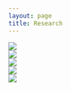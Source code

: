```yaml
---
layout: page
title: Research
---
```


<div class="image-responsive">
    <img src="{{ site.baseurl }}public/img/7.jpg" />
</div>
<div class="image-responsive">
    <img src="{{ site.baseurl }}public/img/8.jpg" />
</div>
<div class="image-responsive">
    <img src="{{ site.baseurl }}public/img/9.jpg" />
</div>
<div class="image-responsive">
    <img src="{{ site.baseurl }}public/img/10.jpg" />
</div>
<div class="image-responsive">
    <img src="{{ site.baseurl }}public/img/11.jpg" />
</div>
